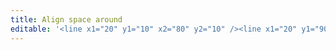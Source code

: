```yaml
---
title: Align space around
editable: '<line x1="20" y1="10" x2="80" y2="10" /><line x1="20" y1="90" x2="80" y2="90" /><rect x="40" y="20" width="20" height="20"/><rect x="40" y="60" width="20" height="20"/>'
---
```

